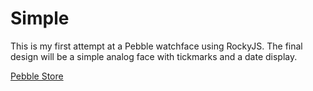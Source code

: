 # Simple
This is my first attempt at a Pebble watchface using RockyJS. The final design will be a simple analog face with tickmarks and a date display.
  
[Pebble Store](https://apps.getpebble.com/en_US/application/5833003b8c7ffffa9800018a)
